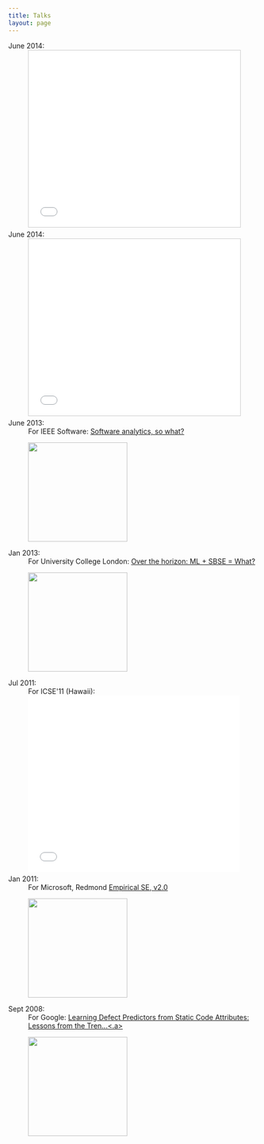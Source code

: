 ```yaml
---
title: Talks
layout: page
---
```


<dl>

<dt>June 2014:
<dd> 

<iframe src="//www.slideshare.net/slideshow/embed_code/35231317"
width="427" height="356" frameborder="0"
marginwidth="0" marginheight="0" scrolling="no"
style="border:1px solid #CCC; border-width:1px;
margin-bottom:5px; max-width: 100%;"
allowfullscreen> </iframe> 
<!--- div style="margin-bottom:5px"> <strong> 
<a href="https://www.slideshare.net/timmenzies/the-art-and-science-of-analyzing-software-data"
title="The Art and Science of Analyzing Software
Data" target="_blank">The Art and Science of
Analyzing Software Data</a> </strong>
from <strong><a href="http://www.slideshare.net/timmenzies"
target="_blank">CS, NcState</a></strong> </div --->

<dt>June 2014:
<dd>
<iframe src="//www.slideshare.net/slideshow/embed_code/35231172" width="427" height="356" frameborder="0" marginwidth="0" marginheight="0" scrolling="no" style="border:1px solid #CCC; border-width:1px; margin-bottom:5px; max-width: 100%;" allowfullscreen> </iframe>

<!--- div style="margin-bottom:5px"> <strong> <a href="https://www.slideshare.net/timmenzies/metrics-matter" title="What Metrics Matter? " target="_blank">What Metrics Matter? </a> </strong> from <strong><a href="http://www.slideshare.net/timmenzies" target="_blank">CS, NcState</a></strong> </div --->

<dt>June 2013: 
<dd>For IEEE Software: 
<a href="http://www.youtube.com/watch?v=nO6X0azR0nw">Software analytics, so what?</a>

<p>
<a href="http://www.youtube.com/watch?v=nO6X0azR0nw"><img 
	src="img/talk-ieee.png" width=200></a>


<dt>Jan 2013:
<dd>For University College London: 
<a href="http://menzies.us/talks/ucl13">Over the horizon: ML + SBSE = What?</a>

<p><a href="http://menzies.us/talks/ucl13"><img 
	src="http://menzies.us/img/timmcow.png" width=200></a>

<dt>Jul 2011:
<dd>For ICSE'11 (Hawaii):<br>

<iframe src="//www.slideshare.net/slideshow/embed_code/6690764" width="427" height="356" frameborder="0" marginwidth="0" marginheight="0" scrolling="no" style="border:1px ; border-width:1px; margin-bottom:5px; max-width: 100%;" allowfullscreen> </iframe>

<dt>Jan 2011: 
<dd>For Microsoft, Redmond 
<a href="http://ai-at-wvu.blogspot.com/2011/01/talk-at-microsoft-research-jan-27-2011.html">Empirical SE, v2.0</a>


<p>
<a href=http://ai-at-wvu.blogspot.com/2011/01/talk-at-microsoft-research-jan-27-2011.html"><img 
	src="http://2.bp.blogspot.com/_5hXLvxBpB5s/TUKYJVk986I/AAAAAAAAAPg/wIoubWt6Uxw/s320/Screen+shot+2011-01-28+at+2.01.49+AM.png" width=200></a>


   
<dt>
Sept 2008:
<dd>
For Google: 
<a href="http://www.youtube.com/watch?v=vrvRsZsoMp8&eurl=http://menzies.us/">
Learning Defect Predictors from Static Code Attributes: Lessons from the Tren...<.a>

<p>
<a href="http://goo.gl/cxct0H"><img 
	src="img/talk-google.png" width=200></a>

